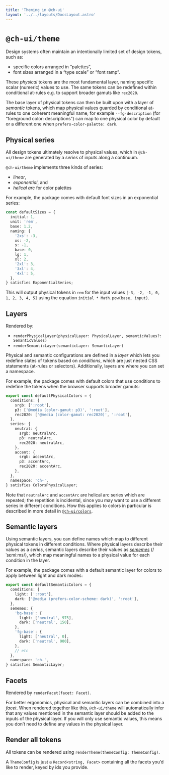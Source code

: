 ```yaml
---
title: 'Theming in @ch-ui'
layout: '../../layouts/DocsLayout.astro'
---
```

# `@ch-ui/theme`

Design systems often maintain an intentionally limited set of design tokens, such as:

- specific colors arranged in “palettes”,
- font sizes arranged in a “type scale” or “font ramp”.

These *physical* tokens are the most fundamental layer, naming specific scalar (numeric) values to use. The same tokens can be redefined within conditional at-rules e.g. to support broader gamuts like `rec2020`.

The base layer of physical tokens can then be built upon with a layer of *semantic* tokens, which map physical values guarded by conditional at-rules to one coherent meaningful name, for example `--fg-description` (for “foreground color: descriptions”) can map to one physical color by default or a different one when `prefers-color-palette: dark`.

## Physical series

All design tokens ultimately resolve to physical values, which in `@ch-ui/theme` are generated by a *series* of inputs along a continuum.

`@ch-ui/theme` implements three kinds of series:

- *linear*,
- *exponential*, and
- *helical arc* for color palettes

For example, the package comes with default font sizes in an exponential series:

```ts
const defaultSizes = {
  initial: 1,
  unit: 'rem',
  base: 1.2,
  naming: {
    '2xs': -3,
    xs: -2,
    s: -1,
    base: 0,
    lg: 1,
    xl: 2,
    '2xl': 3,
    '3xl': 4,
    '4xl': 5,
  },
} satisfies ExponentialSeries;
```

This will output physical tokens in `rem` for the input values `[-3, -2, -1, 0, 1, 2, 3, 4, 5]` using the equation `initial * Math.pow(base, input)`.

## Layers

Rendered by:
- `renderPhysicalLayer(physicalLayer: PhysicalLayer, semanticValues?: SemanticValues)`
- `renderSemanticLayer(semanticLayer: SemanticLayer)`

Physical and semantic configurations are defined in a *layer* which lets you redefine slates of tokens based on *conditions*, which are just nested CSS statements (at-rules or selectors). Additionally, layers are where you can set a namespace.

For example, the package comes with default colors that use conditions to redefine the tokens when the browser supports broader gamuts:

```ts
export const defaultPhysicalColors = {
  conditions: {
    srgb: [':root'],
    p3: ['@media (color-gamut: p3)', ':root'],
    rec2020: ['@media (color-gamut: rec2020)', ':root'],
  },
  series: {
    neutral: {
      srgb: neutralArc,
      p3: neutralArc,
      rec2020: neutralArc,
    },
    accent: {
      srgb: accentArc,
      p3: accentArc,
      rec2020: accentArc,
    },
  },
  namespace: 'ch-',
} satisfies ColorsPhysicalLayer;
```

Note that `neutralArc` and `accentArc` are helical arc series which are repeated; the repetition is incidental, since you may want to use a different series in different conditions. How this applies to colors in particular is described in more detail in <a href="./colors" class="ch-link">`@ch-ui/colors`</a>.

## Semantic layers

Using semantic layers, you can define names which map to different physical tokens in different conditions. Where physical layers describe their values as a *series*, semantic layers describe their values as <a href="https://en.wikipedia.org/wiki/Sememe" class="ch-link">*sememes*</a> <span class="nowrap">(/ˈsɛmiːms/)</span>, which map meaningful names to a physical value for each condition in the layer.

For example, the package comes with a default semantic layer for colors to apply between light and dark modes:

```ts
export const defaultSemanticColors = {
  conditions: {
    light: [':root'],
    dark: ['@media (prefers-color-scheme: dark)', ':root'],
  },
  sememes: {
    'bg-base': {
      light: ['neutral', 975],
      dark: ['neutral', 150],
    },
    'fg-base': {
      light: ['neutral', 0],
      dark: ['neutral', 900],
    },
    // etc
  },
  namespace: 'ch-',
} satisfies SemanticLayer;
```

## Facets

Rendered by `renderFacet(facet: Facet)`.

For better ergonomics, physical and semantic layers can be combined into a *facet*. When rendered together like this, `@ch-ui/theme` will automatically infer that any values mentioned in the semantic layer should be added to the inputs of the physical layer. If you will only use semantic values, this means you don’t need to define any values in the physical layer.

## Render all tokens

All tokens can be rendered using `renderTheme(themeConfig: ThemeConfig)`.

A `ThemeConfig` is just a `Record<string, Facet>` containing all the facets you’d like to render, keyed by ids you provide.
